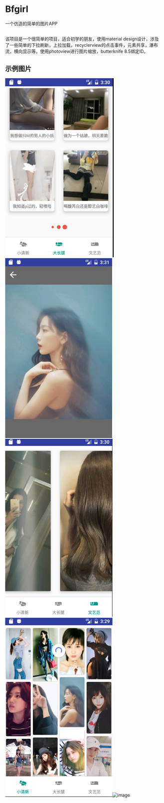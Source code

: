 # Bfgirl
一个仿造的简单的图片APP
##
该项目是一个很简单的项目，适合初学的朋友，使用material design设计，涉及了一些简单的下拉刷新，上拉加载，recyclerview的点击事件，元素共享，瀑布流，横向显示等。使用photoview进行图片缩放，butterknife 8.5绑定ID。
## 示例图片
![image](https://github.com/cnm7625904/Bfgirl/blob/master/BfGirl/img/dachangtui.png)![image](https://github.com/cnm7625904/Bfgirl/blob/master/BfGirl/img/meizi.png)![image](https://github.com/cnm7625904/Bfgirl/blob/master/BfGirl/img/wenyifan.png)![image](https://github.com/cnm7625904/Bfgirl/blob/master/BfGirl/img/xiaoqingxin.png)![image](https://github.com/cnm7625904/Bfgirl/blob/master/BfGirl/img/demo.gif)